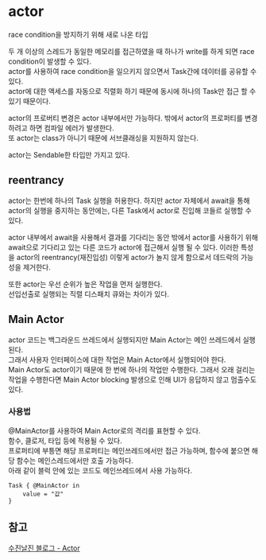 # actor

race condition을 방지하기 위해 새로 나온 타입


두 개 이상의 스레드가 동일한 메모리를 접근하였을 때 하나가 write를 하게 되면 race condition이 발생할 수 있다.    
actor를 사용하여 race condition을 일으키지 않으면서 Task간에 데이터를 공유할 수 있다.    
actor에 대한 액세스를 자동으로 직렬화 하기 때문에 동시에 하나의 Task만 접근 할 수 있기 때문이다.   

actor의 프로버티 변경은 actor 내부에서만 가능하다. 밖에서 actor의 프로퍼티를 변경하려고 하면 컴파일 에러가 발생한다.   
또 actor는 class가 아니기 때문에 서브클래싱을 지원하지 않는다.    

actor는 Sendable한 타입만 가지고 있다. 

## reentrancy
actor는 한번에 하나의 Task 실행을 허용한다. 하지만 actor 자체에서 await을 통해 actor의 실행을 중지하는 동안에는, 다른 Task에서 actor로 진입해 코들르 실행할 수 있다.    

actor 내부에서 await을 사용해서 결과를 기다리는 동안 밖에서 actor를 사용하기 위해 await으로 기다리고 있는 다른 코드가 actor에 접근해서 실행 될 수 있다. 이러한 특성을 actor의 reentrancy(재진입성) 이렇게 actor가 놀지 않게 함으로서 데드락의 가능성을 제거한다.   

또한 actor는 우선 순위가 높은 작업을 먼저 실행한다.   
선입선출로 실행되는 직렬 디스패치 큐와는 차이가 있다.   

## Main Actor
actor 코드는 백그라운드 쓰레드에서 실행되지만 Main Actor는 메인 쓰레드에서 실행된다.   
그래서 사용자 인터페이스에 대한 작업은 Main Actor에서 실행되어야 한다.    
Main Actor도 actor이기 때문에 한 번에 하나의 작업만 수행한다. 그래서 오래 걸리는 작업을 수행한다면 Main Actor blocking 발생으로 인해 UI가 응답하지 않고 멈출수도 있다.   

### 사용법
@MainActor를 사용하여 Main Actor로의 격리를 표현할 수 있다.   
함수, 클로저, 타입 등에 적용될 수 있다.   
프로퍼티에 부틍면 해당 프로퍼티는 메인쓰레드에서만 접근 가능하며, 함수에 붙으면 해당 함수는 메인스레드에서만 호출 가능하다.    
아래 같이 블럭 안에 있는 코드도 메인쓰레드에서 사용 가능하다.   

```
Task { @MainActor in
    value = "값"
}
```

## 참고
[수진날진 블로그 - Actor](https://sujinnaljin.medium.com/swift-actor-%EB%BF%8C%EC%8B%9C%EA%B8%B0-249aee2b732d)